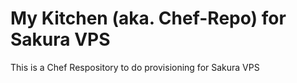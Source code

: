 # My Kitchen (aka. Chef-Repo) for Sakura VPS

This is a Chef Respository to do provisioning for Sakura VPS
